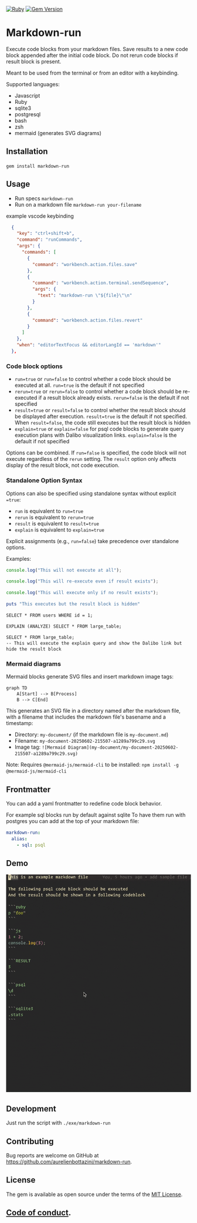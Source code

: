 [![Ruby](https://github.com/aurelienbottazini/markdown-run/actions/workflows/main.yml/badge.svg)](https://github.com/aurelienbottazini/markdown-run/actions/workflows/main.yml) [![Gem Version](https://badge.fury.io/rb/markdown-run.svg)](https://badge.fury.io/rb/markdown-run)

# Markdown-run

Execute code blocks from your markdown files.
Save results to a new code block appended after the initial code block.
Do not rerun code blocks if result block is present.

Meant to be used from the terminal or from an editor with a keybinding.

Supported languages:

- Javascript
- Ruby
- sqlite3
- postgresql
- bash
- zsh
- mermaid (generates SVG diagrams)

## Installation

`gem install markdown-run`

## Usage

- Run specs `markdown-run`
- Run on a markdown file `markdown-run your-filename`

example vscode keybinding

```json
  {
    "key": "ctrl+shift+b",
    "command": "runCommands",
    "args": {
      "commands": [
        {
          "command": "workbench.action.files.save"
        },
        {
          "command": "workbench.action.terminal.sendSequence",
          "args": {
            "text": "markdown-run \"${file}\"\n"
          }
        },
        {
          "command": "workbench.action.files.revert"
        }
      ]
    },
    "when": "editorTextFocus && editorLangId == 'markdown'"
  },
```

### Code block options

- `run=true` or `run=false` to control whether a code block should be executed at all. `run=true` is the default if not specified
- `rerun=true` or `rerun=false` to control whether a code block should be re-executed if a result block already exists. `rerun=false` is the default if not specified
- `result=true` or `result=false` to control whether the result block should be displayed after execution. `result=true` is the default if not specified. When `result=false`, the code still executes but the result block is hidden
- `explain=true` or `explain=false` for psql code blocks to generate query execution plans with Dalibo visualization links. `explain=false` is the default if not specified

Options can be combined. If `run=false` is specified, the code block will not execute regardless of the `rerun` setting. The `result` option only affects display of the result block, not code execution.

### Standalone Option Syntax

Options can also be specified using standalone syntax without explicit `=true`:

- `run` is equivalent to `run=true`
- `rerun` is equivalent to `rerun=true`
- `result` is equivalent to `result=true`
- `explain` is equivalent to `explain=true`

Explicit assignments (e.g., `run=false`) take precedence over standalone options.

Examples:

```js run=false
console.log("This will not execute at all");
```

```js rerun
console.log("This will re-execute even if result exists");
```

```js run=true rerun=false
console.log("This will execute only if no result exists");
```

```ruby result=false run
puts "This executes but the result block is hidden"
```

```psql explain
SELECT * FROM users WHERE id = 1;
```

```psql explain=true
EXPLAIN (ANALYZE) SELECT * FROM large_table;
```

```psql result=false explain
SELECT * FROM large_table;
-- This will execute the explain query and show the Dalibo link but hide the result block
```

### Mermaid diagrams

Mermaid blocks generate SVG files and insert markdown image tags:

```mermaid
graph TD
    A[Start] --> B[Process]
    B --> C[End]
```

This generates an SVG file in a directory named after the markdown file, with a filename that includes the markdown file's basename and a timestamp:

- Directory: `my-document/` (if the markdown file is `my-document.md`)
- Filename: `my-document-20250602-215507-a1289a799c29.svg`
- Image tag: `![Mermaid Diagram](my-document/my-document-20250602-215507-a1289a799c29.svg)`

Note: Requires `@mermaid-js/mermaid-cli` to be installed: `npm install -g @mermaid-js/mermaid-cli`

## Frontmatter

You can add a yaml frontmatter to redefine code block behavior.

For example sql blocks run by default against sqlite
To have them run with postgres you can add at the top of your markdown file:

```yaml
markdown-run:
  alias:
    - sql: psql
```

## Demo

![VSCode Usage](docs/markdown-run-vscode.gif)

## Development

Just run the script with `./exe/markdown-run`

## Contributing

Bug reports are welcome on GitHub at https://github.com/aurelienbottazini/markdown-run.

## License

The gem is available as open source under the terms of the [MIT License](https://opensource.org/licenses/MIT).

## [Code of conduct](https://github.com/aurelienbottazini/markdown-run/blob/main/CODE_OF_CONDUCT.md).
